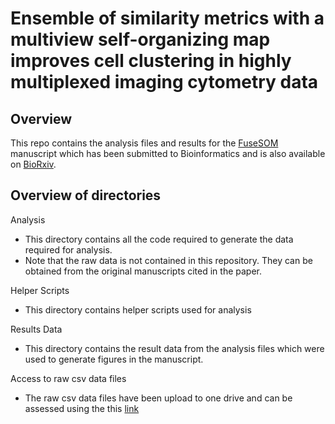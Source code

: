 Ensemble of similarity metrics with a multiview self-organizing map improves cell clustering in highly multiplexed imaging cytometry data
======================================================

Overview
--------

This repo contains the analysis files and results for the [FuseSOM](https://github.com/ecool50/FuseSOM) manuscript which has been submitted to Bioinformatics and is also available on [BioRxiv](https://www.biorxiv.org/content/10.1101/2023.01.18.524659v1).

Overview of directories
--------

Analysis
- This directory contains all the code required to generate the data required for analysis.
- Note that the raw data is not contained in this repository. They can be obtained from the original manuscripts cited in the paper.

Helper Scripts
- This directory contains helper scripts used for analysis

Results Data
- This directory contains the result data from the analysis files which were used to generate figures in the manuscript.

Access to raw csv data files
- The raw csv data files have been upload to one drive and can be assessed using the this [link](https://unisydneyedu-my.sharepoint.com/:f:/g/personal/ewil3501_uni_sydney_edu_au/EtH1vOPBHixAqzmILnUSzBUBhiHVJYVP-0JGgT1UYG7Jog?e=EoNhRv)
